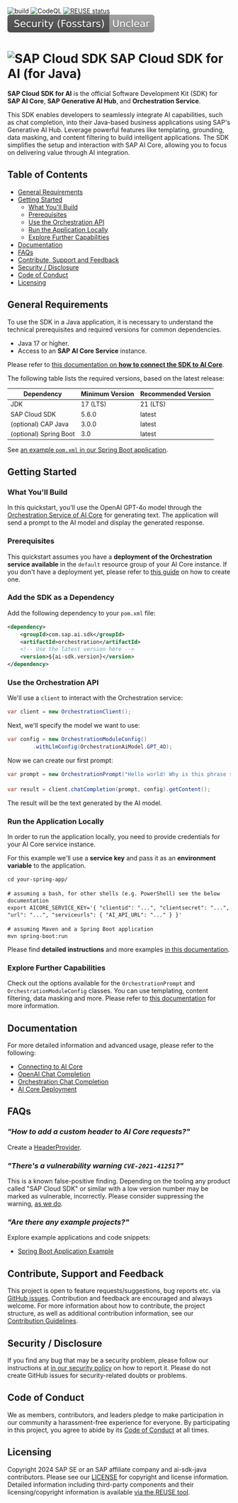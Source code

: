 ![build](https://github.com/SAP/ai-sdk-java/actions/workflows/continuous-integration.yaml/badge.svg?branch=main)
![CodeQL](https://github.com/SAP/ai-sdk-java/actions/workflows/github-code-scanning/codeql/badge.svg)
[![REUSE status](https://api.reuse.software/badge/git.fsfe.org/reuse/api)](https://api.reuse.software/info/git.fsfe.org/reuse/api)
[![Fosstars security rating](https://github.com/SAP/cloud-sdk-java/blob/fosstars-report/fosstars_badge.svg)](https://github.com/SAP/cloud-sdk-java/blob/fosstars-report/fosstars_report.md)

# <img src="https://sap.github.io/cloud-sdk/img/logo.svg" alt="SAP Cloud SDK" width="30"/> SAP Cloud SDK for AI (for Java)

**SAP Cloud SDK for AI** is the official Software Development Kit (SDK) for **SAP AI Core**, **SAP Generative AI Hub**, and **Orchestration Service**.

This SDK enables developers to seamlessly integrate AI capabilities, such as chat completion, into their Java-based business applications using SAP's Generative AI Hub.
Leverage powerful features like templating, grounding, data masking, and content filtering to build intelligent applications.
The SDK simplifies the setup and interaction with SAP AI Core, allowing you to focus on delivering value through AI integration.

## Table of Contents

- [General Requirements](#general-requirements)
- [Getting Started](#getting-started)
    - [What You'll Build](#what-youll-build)
    - [Prerequisites](#prerequisites)
    - [Use the Orchestration API](#use-the-orchestration-api)
    - [Run the Application Locally](#run-the-application-locally)
    - [Explore Further Capabilities](#explore-further-capabilities)
- [Documentation](#documentation)
- [FAQs](#faqs)
- [Contribute, Support and Feedback](#contribute-support-and-feedback)
- [Security / Disclosure](#security--disclosure)
- [Code of Conduct](#code-of-conduct)
- [Licensing](#licensing)

## General Requirements

To use the SDK in a Java application, it is necessary to understand the technical prerequisites and required versions for common dependencies.

- Java 17 or higher.
- Access to an **SAP AI Core Service** instance.

Please refer to [this documentation on **how to connect the SDK to AI Core**](docs/guides/CONNECTING_TO_AICORE.md).

The following table lists the required versions, based on the latest release:

| Dependency             | Minimum Version | Recommended Version |
|------------------------|-----------------|---------------------|
| JDK                    | 17 (LTS)        | 21 (LTS)            |
| SAP Cloud SDK          | 5.6.0           | latest              |
| (optional) CAP Java    | 3.0.0           | latest              |
| (optional) Spring Boot | 3.0             | latest              |

See [an example `pom.xml` in our Spring Boot application](sample-code/spring-app/pom.xml).

## Getting Started

### What You'll Build

In this quickstart, you'll use the OpenAI GPT-4o model through the [Orchestration Service of AI Core](https://help.sap.com/docs/sap-ai-core/sap-ai-core-service-guide/orchestration) for generating text.
The application will send a prompt to the AI model and display the generated response.

### Prerequisites

This quickstart assumes you have a **deployment of the Orchestration service available** in the `default` resource group of your AI Core instance.
If you don't have a deployment yet, please refer to [this guide](https://help.sap.com/docs/sap-ai-core/sap-ai-core-service-guide/create-deployment-for-orchestration) on how to create one.

### Add the SDK as a Dependency

Add the following dependency to your `pom.xml` file:

```xml
<dependency>
    <groupId>com.sap.ai.sdk</groupId>
    <artifactId>orchestration</artifactId>
    <!-- Use the latest version here -->
    <version>${ai-sdk.version}</version>
</dependency>
```

### Use the Orchestration API

We'll use a `client` to interact with the Orchestration service:

```java
var client = new OrchestrationClient();
```

Next, we'll specify the model we want to use:

```java
var config = new OrchestrationModuleConfig()
        .withLlmConfig(OrchestrationAiModel.GPT_4O);
```

Now we can create our first prompt:

```java
var prompt = new OrchestrationPrompt("Hello world! Why is this phrase so famous?");

var result = client.chatCompletion(prompt, config).getContent();
```

The result will be the text generated by the AI model.

### Run the Application Locally

In order to run the application locally, you need to provide credentials for your AI Core service instance.

For this example we'll use a **service key** and pass it as an **environment variable** to the application.

```shell
cd your-spring-app/

# assuming a bash, for other shells (e.g. PowerShell) see the below documentation
export AICORE_SERVICE_KEY='{ "clientid": "...", "clientsecret": "...", "url": "...", "serviceurls": { "AI_API_URL": "..." } }'

# assuming Maven and a Spring Boot application
mvn spring-boot:run
```

Please find **detailed instructions** and more examples [in this documentation](docs/guides/CONNECTING_TO_AICORE.md#using-the-aicore_service_key-environment-variable).

### Explore Further Capabilities

Check out the options available for the `OrchestrationPrompt` and `OrchestrationModuleConfig` classes.
You can use templating, content filtering, data masking and more.
Please refer to [this documentation](docs/guides/ORCHESTRATION_CHAT_COMPLETION.md) for more information.

## Documentation

For more detailed information and advanced usage, please refer to the following:

- [Connecting to AI Core](docs/guides/CONNECTING_TO_AICORE.md)
- [OpenAI Chat Completion](docs/guides/OPENAI_CHAT_COMPLETION.md)
- [Orchestration Chat Completion](docs/guides/ORCHESTRATION_CHAT_COMPLETION.md)
- [AI Core Deployment](docs/guides/AI_CORE_DEPLOYMENT.md)

## FAQs

### _"How to add a custom header to AI Core requests?"_

Create a [HeaderProvider](https://sap.github.io/cloud-sdk/docs/java/features/connectivity/http-destinations#about-headerproviders).


### _"There's a vulnerability warning `CVE-2021-41251`?"_

This is a known false-positive finding.
Depending on the tooling any product called "SAP Cloud SDK" or similar with a low version number may be marked as vulnerable, incorrectly.
Please consider suppressing the warning, [as we do](https://github.com/SAP/ai-sdk-java/blob/main/.pipeline/dependency-check-suppression.xml).


### _"Are there any example projects?"_

Explore example applications and code snippets:

- [Spring Boot Application Example](sample-code/spring-app)

## Contribute, Support and Feedback

This project is open to feature requests/suggestions, bug reports etc. via [GitHub issues](https://github.com/SAP/ai-sdk-java/issues).
Contribution and feedback are encouraged and always welcome. 
For more information about how to contribute, the project structure, as well as additional contribution information, see our [Contribution Guidelines](CONTRIBUTING.md).

## Security / Disclosure

If you find any bug that may be a security problem, please follow our instructions at [in our security policy](https://github.com/SAP/ai-sdk-java/security/policy) on how to report it. 
Please do not create GitHub issues for security-related doubts or problems.

## Code of Conduct

We as members, contributors, and leaders pledge to make participation in our community a harassment-free experience for everyone. 
By participating in this project, you agree to abide by its [Code of Conduct](https://github.com/SAP/.github/blob/main/CODE_OF_CONDUCT.md) at all times.

## Licensing

Copyright 2024 SAP SE or an SAP affiliate company and ai-sdk-java contributors. Please see our [LICENSE](LICENSE) for copyright and license information. 
Detailed information including third-party components and their licensing/copyright information is available [via the REUSE tool](https://api.reuse.software/info/github.com/SAP/ai-sdk-java).
